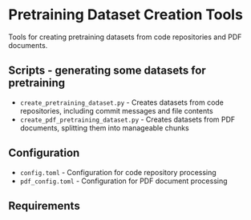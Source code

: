 # Pretraining Dataset Creation Tools

Tools for creating pretraining datasets from code repositories and PDF documents.

## Scripts - generating some datasets for pretraining

- `create_pretraining_dataset.py` - Creates datasets from code repositories, including commit messages and file contents
- `create_pdf_pretraining_dataset.py` - Creates datasets from PDF documents, splitting them into manageable chunks

## Configuration

- `config.toml` - Configuration for code repository processing
- `pdf_config.toml` - Configuration for PDF document processing

## Requirements
